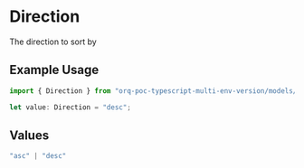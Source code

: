 # Direction

The direction to sort by

## Example Usage

```typescript
import { Direction } from "orq-poc-typescript-multi-env-version/models/operations";

let value: Direction = "desc";
```

## Values

```typescript
"asc" | "desc"
```